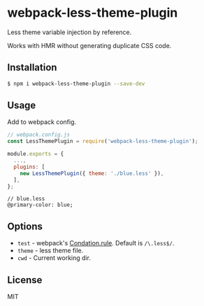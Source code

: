 # webpack-less-theme-plugin

Less theme variable injection by reference.

Works with HMR without generating duplicate CSS code.

## Installation

```bash
$ npm i webpack-less-theme-plugin --save-dev
```

## Usage

Add to webpack config.

```javascript
// webpack.config.js
const LessThemePlugin = require('webpack-less-theme-plugin');

module.exports = {
  ...,
  plugins: [
    new LessThemePlugin({ theme: './blue.less' }),
  ],
};
```

```less
// blue.less
@primary-color: blue;
```

## Options

- `test` - webpack's [Condation.rule](https://webpack.js.org/configuration/module/#condition). Default is `/\.less$/`.
- `theme` - less theme file.
- `cwd`  - Current working dir.

## License

MIT
